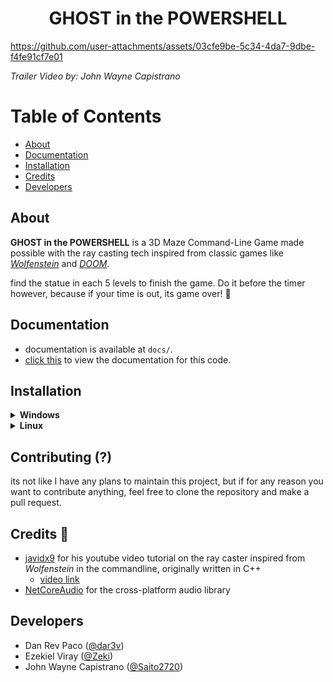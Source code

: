 <h1 align=center>GHOST in the POWERSHELL</h1>

https://github.com/user-attachments/assets/03cfe9be-5c34-4da7-9dbe-f4fe91cf7e01

*Trailer Video by: John Wayne Capistrano* 

# Table of Contents
- [About](#about)
- [Documentation](#documentation)
- [Installation](#installation)
- [Credits](#credits-)
- [Developers](#developers)

## About
**GHOST in the POWERSHELL** is a 3D Maze Command-Line Game made possible with the ray casting tech inspired from classic games like *[Wolfenstein](https://en.wikipedia.org/wiki/Wolfenstein_3D#Development)* and *[DOOM](https://en.wikipedia.org/wiki/Doom_(1993_video_game))*.

find the statue in each 5 levels to finish the game. Do it before the timer however, because if your time is out, its game over! 👻

## Documentation
- documentation is available at `docs/`.
- [click this](./docs/Docs.md) to view the documentation for this code.

## Installation

<details>
<summary><b>Windows</b></summary>

before all else, make sure you have dotnet ≥ v8.0 installed for your system already.
[dotnet 8.0 link](https://dotnet.microsoft.com/en-us/download/dotnet/8.0)

(also, im not sure if dotnet 9.0 works, but it should i believe)

## From source
  - Clone the repository.
  - open your terminal, and navigate through the repo's directory
```sh
# cd (change directory)
$ cd /path/to/project/ghost-in-the-powershell

# cd to src/
$ cd src/
```
  - then in the `src/` directory, run:
  ```sh
  # restore nuGet package dependencies
  $ dotnet restore
  
  # run the program
  $ dotnet run
  ```
- or, running the program through your IDE should also work. Just make sure you're in the `src/` path.

**Video Guide**

https://github.com/user-attachments/assets/5788ca9d-2b4d-4376-b118-65da82737168

 ## precompiled binaries
- a `.exe` file is planned to be released soon.

</details>

<details>
<summary><b>Linux</b></summary>

before all else, make sure you have dotnet ≥ v8.0 installed for your system already:

```sh
# Arch Linux
$ sudo pacman -S dotnet-sdk

# Debian
$ sudo apt install dotnet-sdk-8.0

# Fedora Linux
$ sudo dnf install dotnet-sdk-8.0
```
for any other distros, look on how to install dotnet for your respective package manager. you can always consult the official website: [dotnet 8.0 link](https://dotnet.microsoft.com/en-us/download/dotnet/8.0)

(also, im not sure if dotnet 9.0 works, but it should i believe)

### From Source
  - Clone the repository.
  - open your terminal, and navigate through the repo's directory
```sh
# cd (change directory)
$ cd /path/to/project/ghost-in-the-powershell

# cd to src/
$ cd src/
```

  - then in the `src/` directory, run:
  ```sh
  # restore nuGet package dependencies
  $ dotnet restore
  
  # run the program
  $ dotnet run
  ```
- or, running the program through your IDE should also work. Just make sure you're in the `src/` path.
</details>

## Contributing (?)
its not like I have any plans to maintain this project, but if for any reason you want to contribute anything, feel free to clone the repository and make a pull request.

## Credits 🎉
- [javidx9](https://www.youtube.com/@javidx9) for his youtube video tutorial on the ray caster inspired from *Wolfenstein* in the commandline, originally written in C++
    -  [video link](https://www.youtube.com/watch?v=xW8skO7MFYw)
- [NetCoreAudio](https://github.com/mobiletechtracker/NetCoreAudio) for the cross-platform audio library

## Developers
- Dan Rev Paco ([@dar3v](https://github.com/dar3v))
- Ezekiel Viray ([@Zeki](https://github.com/Zeki-Zek))
- John Wayne Capistrano ([@Saito2720](https://github.com/Saito2720))
